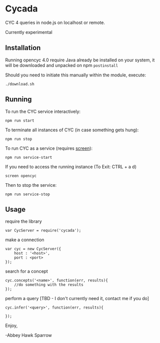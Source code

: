 Cycada
======

CYC 4 queries in node.js on localhost or remote.

Currently experimental

Installation
------------
Running opencyc 4.0 require Java already be installed on your system, it will be downloaded and unpacked on npm `postinstall`

Should you need to initiate this manually within the module, execute:

    ./download.sh

Running
-------

To run the CYC service interactively:

    npm run start

To terminate all instances of CYC (in case something gets hung):

    npm run stop

To run CYC as a service (requires [screen](https://www.gnu.org/software/screen/manual/screen.html)):

    npm run service-start

If you need to access the running instance (To Exit: CTRL + a d)

    screen opencyc

Then to stop the service:

    npm run service-stop

Usage
-----

require the library

    var CycServer = require('cycada');

make a connection

    var cyc = new CycServer({
        host : '<host>',
        port : <port>
    });

search for a concept

    cyc.concepts('<name>', function(err, results){
        //do something with the results
    });

perform a query [TBD - I don't currently need it, contact me if you do]

    cyc.infer('<query>', function(err, results){

    });

Enjoy,

-Abbey Hawk Sparrow

